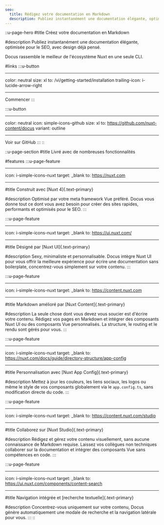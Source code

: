 ```yaml
---
seo:
  title: Rédigez votre documentation en Markdown
  description: Publiez instantanément une documentation élégante, optimisée pour le SEO, avec design déjà pensé. Docus intègre le meilleur de l'écosystème Nuxt.
---
```


::u-page-hero
#title
Créez votre documentation en Markdown

#description
Publiez instantanément une documentation élégante, optimisée pour le SEO, avec design déjà pensé.

Docus rassemble le meilleur de l'écosystème Nuxt en une seule CLI.

#links
:::u-button

---

color: neutral
size: xl
to: /vi/getting-started/installation
trailing-icon: i-lucide-arrow-right

---

Commencer
:::

:::u-button

---

color: neutral
icon: simple-icons-github
size: xl
to: https://github.com/nuxt-content/docus
variant: outline

---

Voir sur GitHub
:::
::

::u-page-section
#title
Livré avec de nombreuses fonctionnalités

#features
:::u-page-feature

---

icon: i-simple-icons-nuxt
target: \_blank
to: https://nuxt.com

---

#title
Construit avec [Nuxt 4]{.text-primary}

#description
Optimisé par votre meta framework Vue préféré. Docus vous donne tout ce dont vous avez besoin pour créer des sites rapides, performants et optimisés pour le SEO.
:::

:::u-page-feature

---

icon: i-simple-icons-nuxt
target: \_blank
to: https://ui.nuxt.com/

---

#title
Désigné par [Nuxt UI]{.text-primary}

#description
Sexy, minimaliste et personnalisable. Docus intègre Nuxt UI pour vous offrir la meilleure expérience pour écrire une documentation sans boilerplate, concentrez-vous simplement sur votre contenu.
:::

:::u-page-feature

---

icon: i-simple-icons-nuxt
target: \_blank
to: https://content.nuxt.com

---

#title
Markdown amélioré par [Nuxt Content]{.text-primary}

#description
La seule chose dont vous devez vous soucier est d'écrire votre contenu. Rédigez vos pages en Markdown et intégrer des composants Nuxt UI ou des composants Vue personnalisés. La structure, le routing et le rendu sont gérés pour vous.
:::

:::u-page-feature

---

icon: i-simple-icons-nuxt
target: \_blank
to: https://nuxt.com/docs/guide/directory-structure/app-config

---

#title
Personnalisation avec [Nuxt App Config]{.text-primary}

#description
Mettez à jour les couleurs, les liens sociaux, les logos ou même le style de vos composants globalement via le `app.config.ts`, sans modification directe du code.
:::

:::u-page-feature

---

icon: i-simple-icons-nuxt
target: \_blank
to: https://content.nuxt.com/studio

---

#title
Collaborez sur [Nuxt Studio]{.text-primary}

#description
Rédigez et gérez votre contenu visuellement, sans aucune connaissance de Markdown requise. Laissez vos collègues non techniques collaborer sur la documentation et intégrer des composants Vue sans compétences en code.
:::

:::u-page-feature

---

icon: i-simple-icons-nuxt
target: \_blank
to: https://ui.nuxt.com/components/content-search

---

#title
Navigation intégrée et [recherche textuelle]{.text-primary}

#description
Concentrez-vous uniquement sur votre contenu, Docus génère automatiquement une modale de recherche et la navigation latérale pour vous.
:::
::
